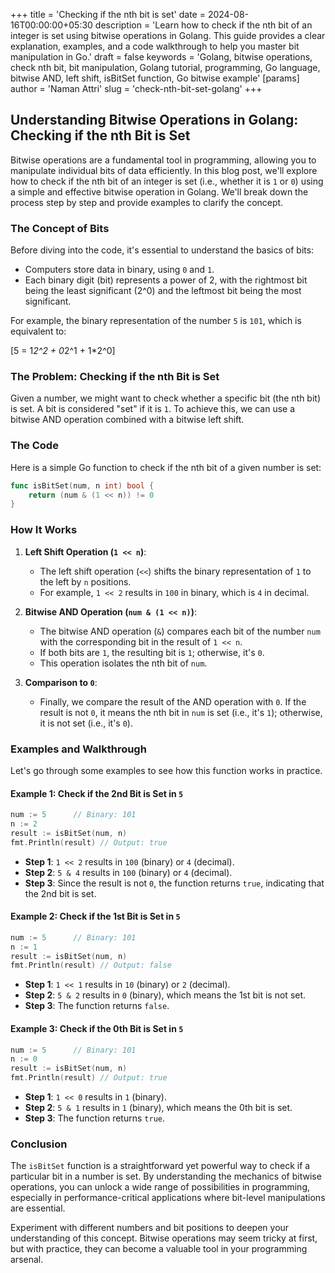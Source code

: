 +++
title = 'Checking if the nth bit is set'
date = 2024-08-16T00:00:00+05:30
description = 'Learn how to check if the nth bit of an integer is set using bitwise operations in Golang. This guide provides a clear explanation, examples, and a code walkthrough to help you master bit manipulation in Go.'
draft = false
keywords = 'Golang, bitwise operations, check nth bit, bit manipulation, Golang tutorial, programming, Go language, bitwise AND, left shift, isBitSet function, Go bitwise example'
[params]
	author = 'Naman Attri'
slug = 'check-nth-bit-set-golang'
+++
## Understanding Bitwise Operations in Golang: Checking if the nth Bit is Set

Bitwise operations are a fundamental tool in programming, allowing you to manipulate individual bits of data efficiently. In this blog post, we'll explore how to check if the nth bit of an integer is set (i.e., whether it is `1` or `0`) using a simple and effective bitwise operation in Golang. We'll break down the process step by step and provide examples to clarify the concept.

### The Concept of Bits

Before diving into the code, it's essential to understand the basics of bits:

- Computers store data in binary, using `0` and `1`.
- Each binary digit (bit) represents a power of 2, with the rightmost bit being the least significant \(2^0\) and the leftmost bit being the most significant.

For example, the binary representation of the number `5` is `101`, which is equivalent to:

\[5 = 1*2^2 + 0*2^1 + 1*2^0\]

### The Problem: Checking if the nth Bit is Set

Given a number, we might want to check whether a specific bit (the nth bit) is set. A bit is considered "set" if it is `1`. To achieve this, we can use a bitwise AND operation combined with a bitwise left shift.

### The Code

Here is a simple Go function to check if the nth bit of a given number is set:

```go
func isBitSet(num, n int) bool {
    return (num & (1 << n)) != 0
}
```

### How It Works

1. **Left Shift Operation (`1 << n`)**:
   - The left shift operation (`<<`) shifts the binary representation of `1` to the left by `n` positions.
   - For example, `1 << 2` results in `100` in binary, which is `4` in decimal.

2. **Bitwise AND Operation (`num & (1 << n)`)**:
   - The bitwise AND operation (`&`) compares each bit of the number `num` with the corresponding bit in the result of `1 << n`.
   - If both bits are `1`, the resulting bit is `1`; otherwise, it's `0`.
   - This operation isolates the nth bit of `num`.

3. **Comparison to `0`**:
   - Finally, we compare the result of the AND operation with `0`. If the result is not `0`, it means the nth bit in `num` is set (i.e., it's `1`); otherwise, it is not set (i.e., it's `0`).

### Examples and Walkthrough

Let's go through some examples to see how this function works in practice.

#### Example 1: Check if the 2nd Bit is Set in `5`

```go
num := 5      // Binary: 101
n := 2
result := isBitSet(num, n)
fmt.Println(result) // Output: true
```

- **Step 1**: `1 << 2` results in `100` (binary) or `4` (decimal).
- **Step 2**: `5 & 4` results in `100` (binary) or `4` (decimal).
- **Step 3**: Since the result is not `0`, the function returns `true`, indicating that the 2nd bit is set.

#### Example 2: Check if the 1st Bit is Set in `5`

```go
num := 5      // Binary: 101
n := 1
result := isBitSet(num, n)
fmt.Println(result) // Output: false
```

- **Step 1**: `1 << 1` results in `10` (binary) or `2` (decimal).
- **Step 2**: `5 & 2` results in `0` (binary), which means the 1st bit is not set.
- **Step 3**: The function returns `false`.

#### Example 3: Check if the 0th Bit is Set in `5`

```go
num := 5      // Binary: 101
n := 0
result := isBitSet(num, n)
fmt.Println(result) // Output: true
```

- **Step 1**: `1 << 0` results in `1` (binary).
- **Step 2**: `5 & 1` results in `1` (binary), which means the 0th bit is set.
- **Step 3**: The function returns `true`.

### Conclusion

The `isBitSet` function is a straightforward yet powerful way to check if a particular bit in a number is set. By understanding the mechanics of bitwise operations, you can unlock a wide range of possibilities in programming, especially in performance-critical applications where bit-level manipulations are essential.

Experiment with different numbers and bit positions to deepen your understanding of this concept. Bitwise operations may seem tricky at first, but with practice, they can become a valuable tool in your programming arsenal.